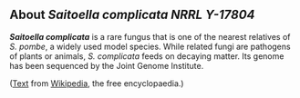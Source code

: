 About *Saitoella complicata NRRL Y-17804* 
-----------------------------------------



***Saitoella complicata*** is a rare fungus that is one of the nearest
relatives of *S. pombe*, a widely used model species. While related
fungi are pathogens of plants or animals, *S. complicata* feeds on
decaying matter. Its genome has been sequenced by the Joint Genome
Institute.

([Text](http://en.wikipedia.org/wiki/Saitoella_complicata) from
[Wikipedia](http://en.wikipedia.org/), the free encyclopaedia.)
